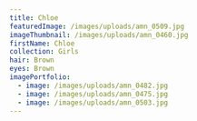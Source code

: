 ```yaml
---
title: Chloe
featuredImage: /images/uploads/amn_0509.jpg
imageThumbnail: /images/uploads/amn_0460.jpg
firstName: Chloe
collection: Girls
hair: Brown
eyes: Brown
imagePortfolio:
  - image: /images/uploads/amn_0482.jpg
  - image: /images/uploads/amn_0475.jpg
  - image: /images/uploads/amn_0503.jpg
---
```


